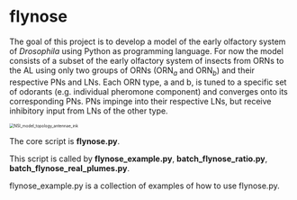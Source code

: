 # flynose
The goal of this project is to develop a model of the early olfactory system of *Drosophila* using Python as programming language. 
For now the model consists of a subset of the early olfactory system of insects from ORNs to the AL using only two groups of ORNs (ORN$_a$ and ORN$_{b}$) and their respective PNs and LNs. Each ORN type, a and b, is tuned to a specific set of odorants (e.g. individual pheromone component) and converges onto its corresponding PNs. PNs impinge into their respective LNs, but receive inhibitory input from LNs of the other type.

<img src="/home/mario/MEGA/WORK/OdorObjects/Docs/images/NSI_model_topology_antennae_ink.png" alt="NSI_model_topology_antennae_ink" style="zoom:50%;" />

The core script is **flynose.py**. 

This script is called by **flynose_example.py**, **batch_flynose_ratio.py**, **batch_flynose_real_plumes.py**.

flynose_example.py is a collection of examples of how to use flynose.py.





